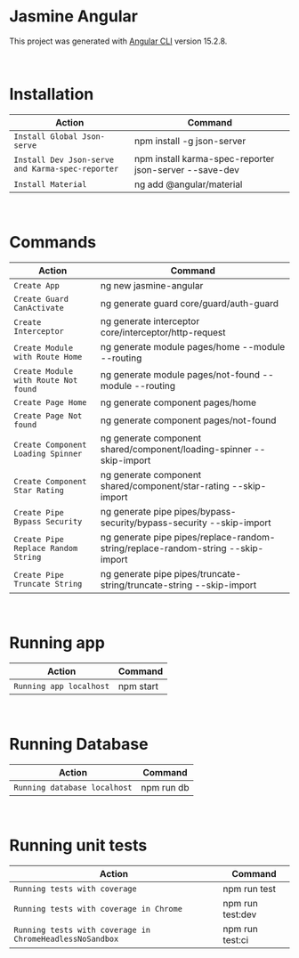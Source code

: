 # Jasmine Angular

This project was generated with [Angular CLI](https://github.com/angular/angular-cli) version 15.2.8.

<br />

# Installation

| Action                                           | Command                                                |
| ------------------------------------------------ | ------------------------------------------------------ |
| `Install Global Json-serve`                      | npm install -g json-server                             |
| `Install Dev Json-serve and Karma-spec-reporter` | npm install karma-spec-reporter json-server --save-dev |
| `Install Material`                               | ng add @angular/material                               |

<br />

# Commands

| Action                               | Command                                                                          |
| ------------------------------------ | -------------------------------------------------------------------------------- |
| `Create App`                         | ng new jasmine-angular                                                           |
| `Create Guard CanActivate`           | ng generate guard core/guard/auth-guard                                          |
| `Create Interceptor`                 | ng generate interceptor core/interceptor/http-request                            |
| `Create Module with Route Home`      | ng generate module pages/home --module --routing                                 |
| `Create Module with Route Not found` | ng generate module pages/not-found --module --routing                            |
| `Create Page Home`                   | ng generate component pages/home                                                 |
| `Create Page Not found`              | ng generate component pages/not-found                                            |
| `Create Component Loading Spinner`   | ng generate component shared/component/loading-spinner --skip-import             |
| `Create Component Star Rating`       | ng generate component shared/component/star-rating --skip-import                 |
| `Create Pipe Bypass Security`        | ng generate pipe pipes/bypass-security/bypass-security --skip-import             |
| `Create Pipe Replace Random String`  | ng generate pipe pipes/replace-random-string/replace-random-string --skip-import |
| `Create Pipe Truncate String`        | ng generate pipe pipes/truncate-string/truncate-string --skip-import             |

<br />

# Running app

| Action                  | Command   |
| ----------------------- | --------- |
| `Running app localhost` | npm start |

<br />

# Running Database

| Action                       | Command    |
| ---------------------------- | ---------- |
| `Running database localhost` | npm run db |

<br />

# Running unit tests

| Action                                                   | Command          |
| -------------------------------------------------------- | ---------------- |
| `Running tests with coverage`                            | npm run test     |
| `Running tests with coverage in Chrome`                  | npm run test:dev |
| `Running tests with coverage in ChromeHeadlessNoSandbox` | npm run test:ci  |

<br />
